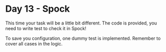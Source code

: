 # Day 13 - Spock

This time your task will be a little bit different. 
The code is provided, you need to write test to check it in Spock!

To save you configuration, one dummy test is implemented. Remember to cover all cases in the logic. 